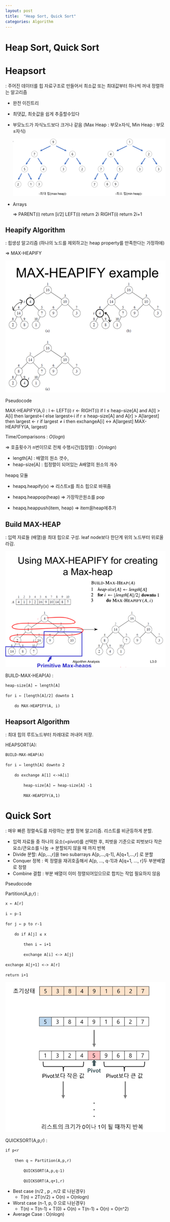 ```yaml
---
layout: post
title:  "Heap Sort, Quick Sort"
categories: Algorithm
---
```


# Heap Sort, Quick Sort

# Heapsort

: 주어진 데이터를 힙 자료구조로 만들어서 최소값 또는 최대값부터 하나씩 꺼내 정렬하는 알고리즘

- 완전 이진트리
- 최댓값, 최솟값을 쉽게 추출할수있다
- 부모노드가 자식노드보다 크거나 같음 (Max Heap : 부모≥자식, Min Heap : 부모≤자식)
    
    ![Untitled](/public/img/Algorithm/Untitled.png)
    

- Arrays
    
    ⇒ PARENT(i)
    	return [i/2]
        LEFT(i)
    	return 2i
        RIGHT(i)
    	return 2i+1	
    

## Heapify Algorithm

: 힙생성 알고리즘 (하나의 노드를 제외하고는 heap property를 만족한다는 가정하에) 

⇒ MAX-HEAPIFY

![6A70F12B-E1D3-4B3A-BFAB-6FB83DB94203.jpeg](/public/img/Algorithm/6A70F12B-E1D3-4B3A-BFAB-6FB83DB94203.jpeg)

Pseudocode

MAX-HEAPIFY(A,i) : 
    l ← LEFT(i)
    r ← RIGHT(i)
    if l ≤ heap-size[A] and A[l] > A[i]
        then largest←l
        else largest←i
    if r ≤ heap-size[A] and A[r] > A[largest]
        then largest ← r
    if largest ≠ i
        then exchangeA[i] <-> A[largest]
            MAX-HEAPIFY(A, largest)

Time/Comparisons : $O(logn)$

⇒ 호출횟수가 n번이므로 전체 수행시간(힙정렬) : $O(nlogn)$ 

- length[A] : 배열의 원소 갯수,
- heap-size[A] : 힙정렬이 되어있는 A배열의 원소의 개수


heapq 모듈 

- heapq.heapify(x) ⇒ 리스트x를 최소 힙으로 바꿔줌

- heapq.heappop(heap) ⇒ 가장작은원소를 pop

- heapq.heappush(item, heap) ⇒ item을heap에추가

## Build MAX-HEAP

: 입력 자료들 (배열)을 최대 힙으로 구성. leaf node보다 한단계 위의 노드부터 위로올라감.

![C0143A3E-48F5-439B-93E1-73BAAF68FDD9.jpeg](/public/img/Algorithm/C0143A3E-48F5-439B-93E1-73BAAF68FDD9.jpeg)

BUILD-MAX-HEAP(A) :

    heap-size[A] ← length[A]

    for i ← [length[A]/2] downto 1

        do MAX-HEAPIFY(A, i)

## Heapsort Algorithm

: 최대 힙의 루트노드부터 차례대로 꺼내어 저장. 

HEAPSORT(A):

    BUILD-MAX-HEAP(A)

    for i ← length[A] downto 2

        do exchange A[1] <->A[i]

            heap-size[A] ← heap-size[A] -1

            MAX-HEAPIFY(A,1)

# Quick Sort

: 매우 빠른 정렬속도를 자랑하는 분할 정복 알고리즘. 리스트를 비균등하게 분할.

- 입력 자료들 중 하나의 요소(=pivot)를 선택한 후, 피벗을 기준으로 피벗보다 작은요소/큰요소를 나눔 → 분할되지 않을 때 까지 반복
- Divide 분할: A[p,...,r]을 two subarrays A[p,...,q-1], A[q+1,...,r] 로 분할
- Conquer 정복 : 퀵 정렬을 재귀호출해서 A[p, ..., q-1]과 A[q+1, ..., r]두 부분배열로 정렬
- Combine 결합 : 부분 배열이 이미 정렬되어있으므로 합치는 작업 필요하지 않음

Pseudocode

Partition(A,p,r) :

    x ← A[r]

    i ← p-1

    for j ← p to r-1

        do if A[j] ≤ x

            then i ← i+1

            exchange A[i] <-> A[j]

    exchange A[j+1] <-> A[r]

    return i+1

![Untitled](/public/img/Algorithm/Untitled%201.png)

QUICKSORT(A,p,r) :

    if p<r

        then q ← Partition(A,p,r)

            QUICKSORT(A,p,q-1)

            QUICKSORT(A,q+1,r)


- Best case (n/2 , p , n/2 로 나뉜경우)
    - T(n) = 2T(n/2) + O(n) = O(nlogn)
- Worst case (n-1, p, 0 으로 나뉜경우)
    - T(n) = T(n-1) + T(0) + O(n) = T(n-1) + O(n) = O(n^2)
- Average Case : O(nlogn)